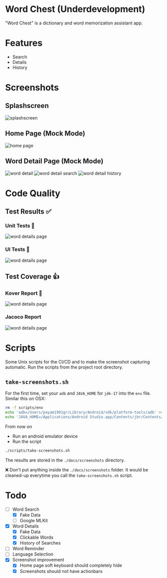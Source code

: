 # Word Chest (Underdevelopment)
"Word Chest" is a dictionary and word memorization assistant app.

# Features
- Search
- Details
- History

# Screenshots
## Splashscreen
![splashscreen](docs/screenshots/Splashscreen.webp)

## Home Page (Mock Mode)
![home page](docs/screenshots/Home.webp)

## Word Detail Page (Mock Mode)
![word detail](docs/screenshots/WordDetail.webp)
![word detail search](docs/screenshots/WordDetail_SearchSection.webp)
![word detail history](docs/screenshots/WordDetail_History.webp)

# Code Quality
## Test Results ✅
### Unit Tests 💯
![word details page](docs/test_results/unit_tests.webp)
### UI Tests 💯
![word details page](docs/test_results/ui_tests.webp)

## Test Coverage 👍
### Kover Report 💯
![word details page](docs/test_results/kover.webp)

### Jacoco Report
![word details page](docs/test_results/jacoco.webp)

# Scripts
Some Unix scripts for the CI/CD and to make the screenshot capturing automatic.
Run the scripts from the project root directory.

## `take-screenshots.sh`
<!-- - Edit `adb` and `JAVA_HOME` in the script to the  -->
For the first time, set your `adb` and `JAVA_HOME` for `jdk-17` into the `env` file. Similar this on OSX:
```sh
rm -f scripts/env
echo 'adb=/Users/payam1991gr/Library/Android/sdk/platform-tools/adb' >> scripts/env
echo 'JAVA_HOME=/Applications/Android Studio.app/Contents/jbr/Contents/Home' >> scripts/env
```

From now on
- Run an android emulator device
- Run the script
```sh
./scripts/take-screenshots.sh
```
The results are stored in the `./docs/screenshots` directory.

❌ Don't put anything inside the `./docs/screenshots` folder. It would be cleaned-up everytime you call the `take-screenshots.sh` script.

# Todo
- [ ] Word Search
  - [x] Fake Data
  - [ ] Google MLKit
- [x] Word Details
  - [x] Fake Data
  - [x] Clickable Words
  - [x] History of Searches
- [ ] Word Reminder
- [ ] Language Selection
- [x] Screenshot improvement
  - [x] Home page soft keyboard should completely hide
  - [x] Screenshots should not have actionbars
